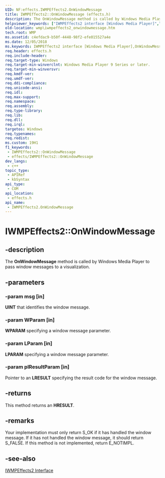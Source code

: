 ```yaml
---
UID: NF:effects.IWMPEffects2.OnWindowMessage
title: IWMPEffects2::OnWindowMessage (effects.h)
description: The OnWindowMessage method is called by Windows Media Player to pass window messages to a visualization.
helpviewer_keywords: ["IWMPEffects2 interface [Windows Media Player]","OnWindowMessage method","IWMPEffects2.OnWindowMessage","IWMPEffects2::OnWindowMessage","IWMPEffectsOnWindowMessage","OnWindowMessage","OnWindowMessage method [Windows Media Player]","OnWindowMessage method [Windows Media Player]","IWMPEffects2 interface","effects/IWMPEffects2::OnWindowMessage","wmp.iwmpeffects2_onwindowmessage"]
old-location: wmp\iwmpeffects2_onwindowmessage.htm
tech.root: WMP
ms.assetid: c4efdac9-b50f-4448-98f2-efe015527a4e
ms.date: 12/05/2018
ms.keywords: IWMPEffects2 interface [Windows Media Player],OnWindowMessage method, IWMPEffects2.OnWindowMessage, IWMPEffects2::OnWindowMessage, IWMPEffectsOnWindowMessage, OnWindowMessage, OnWindowMessage method [Windows Media Player], OnWindowMessage method [Windows Media Player],IWMPEffects2 interface, effects/IWMPEffects2::OnWindowMessage, wmp.iwmpeffects2_onwindowmessage
req.header: effects.h
req.include-header: 
req.target-type: Windows
req.target-min-winverclnt: Windows Media Player 9 Series or later.
req.target-min-winversvr: 
req.kmdf-ver: 
req.umdf-ver: 
req.ddi-compliance: 
req.unicode-ansi: 
req.idl: 
req.max-support: 
req.namespace: 
req.assembly: 
req.type-library: 
req.lib: 
req.dll: 
req.irql: 
targetos: Windows
req.typenames: 
req.redist: 
ms.custom: 19H1
f1_keywords:
 - IWMPEffects2::OnWindowMessage
 - effects/IWMPEffects2::OnWindowMessage
dev_langs:
 - c++
topic_type:
 - APIRef
 - kbSyntax
api_type:
 - COM
api_location:
 - effects.h
api_name:
 - IWMPEffects2.OnWindowMessage
---
```


# IWMPEffects2::OnWindowMessage


## -description

The <b>OnWindowMessage</b> method is called by Windows Media Player to pass window messages to a visualization.

## -parameters

### -param msg [in]

<b>UINT</b> that identifies the window message.

### -param WParam [in]

<b>WPARAM</b> specifying a window message parameter.

### -param LParam [in]

<b>LPARAM</b> specifying a window message parameter.

### -param plResultParam [in]

Pointer to an <b>LRESULT</b> specifying the result code for the window message.

## -returns

This method returns an <b>HRESULT</b>.

## -remarks

Your implementation must only return S_OK if it has handled the window message. If it has not handled the window message, it should return S_FALSE. If this method is not implemented, return E_NOTIMPL.

## -see-also

<a href="https://docs.microsoft.com/windows/desktop/api/effects/nn-effects-iwmpeffects2">IWMPEffects2 Interface</a>

